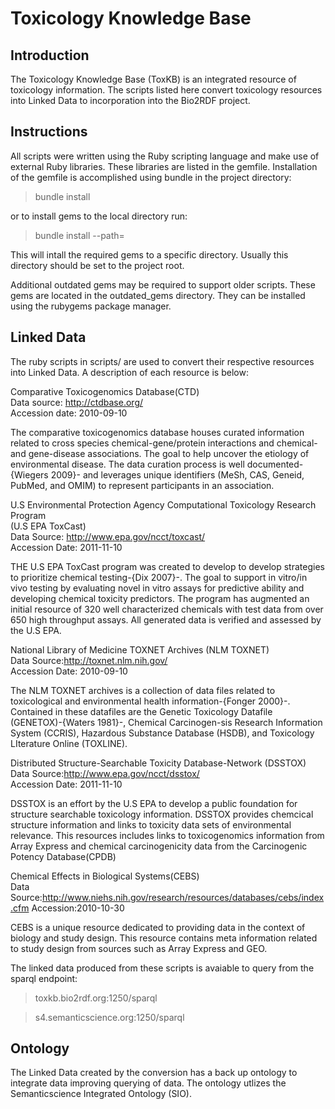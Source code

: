 Toxicology Knowledge Base
=========================

Introduction
------------

The Toxicology Knowledge Base (ToxKB) is an integrated resource of toxicology
information. The scripts listed here convert toxicology resources into Linked
Data to incorporation into the Bio2RDF project.

Instructions
------------

All scripts were written using the Ruby scripting language and make use of
external Ruby libraries. These libraries are listed in the gemfile. Installation
of the gemfile is accomplished using bundle in the project directory:

> bundle install

or to install gems to the local directory run:

> bundle install --path=<path to desired location>

This will intall the required gems to a specific directory. Usually this 
directory should be set to the project root.

Additional outdated gems may be required to support older scripts. These gems
are located in the outdated_gems directory. They can be installed using the
rubygems package manager.

Linked Data
------------
The ruby scripts in scripts/ are used to convert their respective resources into
Linked Data. A description of each resource is below:

Comparative Toxicogenomics Database(CTD)  
Data source: http://ctdbase.org/  
Accession date: 2010-09-10  

The comparative toxicogenomics database houses curated information related to
cross species chemical-gene/protein interactions and chemical- and gene-disease
associations. The goal to help uncover the etiology of environmental disease.
The data curation process is well documented-{Wiegers 2009}- and leverages
unique identifiers (MeSh, CAS, Geneid, PubMed, and OMIM) to represent
participants in an association.

U.S Environmental Protection Agency Computational Toxicology Research Program  
(U.S EPA ToxCast)  
Data Source: http://www.epa.gov/ncct/toxcast/  
Accession Date: 2011-11-10  

THE U.S EPA ToxCast program was created to develop to develop strategies to
prioritize chemical testing-{Dix 2007}-. The goal to support in vitro/in vivo
testing by evaluating novel in vitro assays for predictive ability and
developing chemical toxicity predictors. The program has augmented an initial
resource of 320 well characterized chemicals  with test data from over 650 high
throughput assays. All generated data is verified and assessed by the U.S EPA.

National Library of Medicine TOXNET Archives (NLM TOXNET)  
Data Source:http://toxnet.nlm.nih.gov/  
Accession Date: 2010-09-10  

The NLM TOXNET archives is a collection of data files related to toxicological
and environmental health information-{Fonger 2000}-. Contained in these
datafiles are the Genetic Toxicology Datafile (GENETOX)-{Waters 1981}-, Chemical
Carcinogen-sis Research Information System (CCRIS),  Hazardous Substance
Database (HSDB),  and Toxicology LIterature Online (TOXLINE).

Distributed Structure-Searchable Toxicity Database-Network (DSSTOX)  
Data Source:http://www.epa.gov/ncct/dsstox/  
Accession Date: 2011-11-10  

DSSTOX is an effort by the U.S EPA to develop a public foundation for structure
searchable toxicology information. DSSTOX provides chemcical structure
information and links to toxicity data sets of environmental relevance. This
resources includes links to toxicogenomics information from Array Express and
chemical carcinogenicity data from the Carcinogenic Potency Database(CPDB)

Chemical Effects in Biological Systems(CEBS)  
Data Source:http://www.niehs.nih.gov/research/resources/databases/cebs/index.cfm
Accession:2010-10-30

CEBS is a unique resource dedicated to providing data in the context of biology
and study design. This resource contains meta information related to study
design from sources such as Array Express and GEO.

The linked data produced from these scripts is avaiable to query
from the sparql endpoint: 
  
  >toxkb.bio2rdf.org:1250/sparql  

  >s4.semanticscience.org:1250/sparql  

Ontology
--------
The Linked Data created by the conversion has a back up ontology to integrate
data improving querying of data. The ontology utlizes the Semanticscience
Integrated Ontology (SIO).
